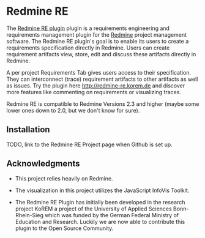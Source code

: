 Redmine RE
==========

The [Redmine RE plugin](http://redmine-re.korem.de) plugin is a requirements engineering and requirements management plugin for the [Redmine](http://redmine.org) project management software. The Redmine RE plugin's goal is to enable its users to create a requirements specification directly in Redmine. Users can create requirement artifacts view, store, edit and discuss these artifacts directly in Redmine.

A per project Requirements Tab gives users access to their specification. They can interconnect (trace) requirement artifacts to other artifacts as well as issues. Try the plugin here http://redmine-re.korem.de and discover more features like commenting on requirements or visualizing traces.

Redmine RE is compatible to Redmine Versions 2.3 and higher (maybe some lower ones down to 2.0, but we don't know for sure).

Installation
------------

TODO, link to the Redmine RE Project page when Github is set up.

Acknowledgments
---------------

* This project relies heavily on Redmine.

* The visualization in this project utilizes the JavaScript InfoVis Toolkit.

* The Redmine RE Plugin has initially been developed in the research project KoREM a project of the University of Applied Sciences Bonn-Rhein-Sieg which was funded by the German Federal Ministry of Education and Research. Luckily we are now able to contribute this plugin to the Open Source Community.